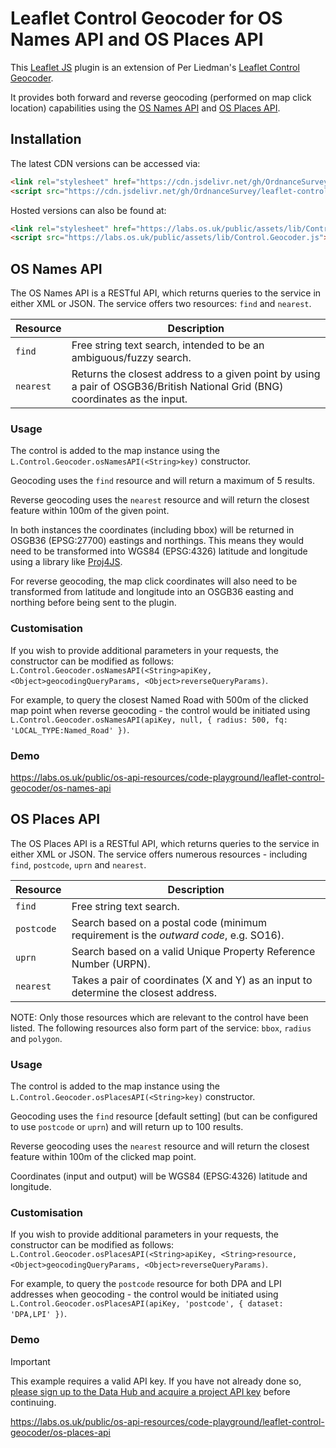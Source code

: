 # Leaflet Control Geocoder for OS Names API and OS Places API

This [Leaflet JS](https://leafletjs.com/) plugin is an extension of Per Liedman's [Leaflet Control Geocoder](https://github.com/perliedman/leaflet-control-geocoder/tree/1.13.0#api).

It provides both forward and reverse geocoding (performed on map click location) capabilities using the [OS Names API](https://osdatahub.os.uk/docs/names/overview) and [OS Places API](https://osdatahub.os.uk/docs/places/overview).

## Installation

The latest CDN versions can be accessed via:

```html
<link rel="stylesheet" href="https://cdn.jsdelivr.net/gh/OrdnanceSurvey/leaflet-control-geocoder@latest/Control.Geocoder.css" />
<script src="https://cdn.jsdelivr.net/gh/OrdnanceSurvey/leaflet-control-geocoder@latest/Control.Geocoder.js"></script>
```

Hosted versions can also be found at:

```html
<link rel="stylesheet" href="https://labs.os.uk/public/assets/lib/Control.Geocoder.css" />
<script src="https://labs.os.uk/public/assets/lib/Control.Geocoder.js"></script>
```

## OS Names API

The OS Names API is a RESTful API, which returns queries to the service in either XML or JSON. The service offers two resources: `find` and `nearest`.

| Resource | Description |
| --- | --- |
| `find` | Free string text search, intended to be an ambiguous/fuzzy search. |
| `nearest` | Returns the closest address to a given point by using a pair of OSGB36/British National Grid (BNG) coordinates as the input. |

### Usage

The control is added to the map instance using the `L.Control.Geocoder.osNamesAPI(<String>key)` constructor.

Geocoding uses the `find` resource and will return a maximum of 5 results.

Reverse geocoding uses the `nearest` resource and will return the closest feature within 100m of the given point.

In both instances the coordinates (including bbox) will be returned in OSGB36 (EPSG:27700) eastings and northings. This means they would need to be transformed into WGS84 (EPSG:4326) latitude and longitude using a library like [Proj4JS](http://proj4js.org/).

For reverse geocoding, the map click coordinates will also need to be transformed from latitude and longitude into an OSGB36 easting and northing before being sent to the plugin.

### Customisation

If you wish to provide additional parameters in your requests, the constructor can be modified as follows: `L.Control.Geocoder.osNamesAPI(<String>apiKey, <Object>geocodingQueryParams, <Object>reverseQueryParams)`.

For example, to query the closest Named Road with 500m of the clicked map point when reverse geocoding - the control would be initiated using `L.Control.Geocoder.osNamesAPI(apiKey, null, { radius: 500, fq: 'LOCAL_TYPE:Named_Road' })`.

### Demo

https://labs.os.uk/public/os-api-resources/code-playground/leaflet-control-geocoder/os-names-api

## OS Places API

The OS Places API is a RESTful API, which returns queries to the service in either XML or JSON. The service offers numerous resources - including `find`, `postcode`, `uprn` and `nearest`.

| Resource | Description |
| --- | --- |
| `find` | Free string text search. |
| `postcode` | Search based on a postal code (minimum requirement is the *outward code*, e.g. SO16). |
| `uprn` | Search based on a valid Unique Property Reference Number (URPN). |
| `nearest` | Takes a pair of coordinates (X and Y) as an input to determine the closest address. |

NOTE: Only those resources which are relevant to the control have been listed. The following resources also form part of the service: `bbox`, `radius` and `polygon`.

### Usage

The control is added to the map instance using the `L.Control.Geocoder.osPlacesAPI(<String>key)` constructor.

Geocoding uses the `find` resource [default setting] (but can be configured to use `postcode` or `uprn`) and will return up to 100 results.

Reverse geocoding uses the `nearest` resource and will return the closest feature within 100m of the clicked map point.

Coordinates (input and output) will be WGS84 (EPSG:4326) latitude and longitude.

### Customisation

If you wish to provide additional parameters in your requests, the constructor can be modified as follows: `L.Control.Geocoder.osPlacesAPI(<String>apiKey, <String>resource, <Object>geocodingQueryParams, <Object>reverseQueryParams)`.

For example, to query the `postcode` resource for both DPA and LPI addresses when geocoding - the control would be initiated using `L.Control.Geocoder.osPlacesAPI(apiKey, 'postcode', { dataset: 'DPA,LPI' })`.

### Demo

> [!IMPORTANT]
>  This example requires a valid API key. If you have not already done so, [please sign up to the Data Hub and acquire a project API key](https://osdatahub.os.uk/) before continuing.

https://labs.os.uk/public/os-api-resources/code-playground/leaflet-control-geocoder/os-places-api
